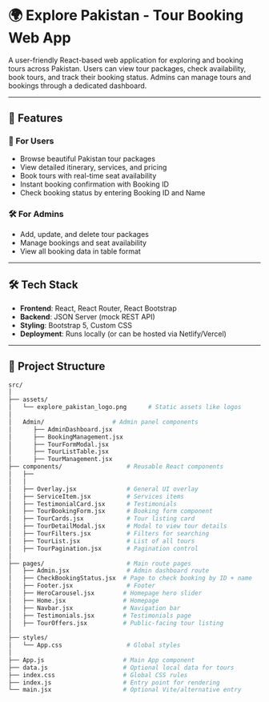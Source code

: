 # 🌍 Explore Pakistan - Tour Booking Web App

A user-friendly React-based web application for exploring and booking tours across Pakistan. Users can view tour packages, check availability, book tours, and track their booking status. Admins can manage tours and bookings through a dedicated dashboard.

---

## 🚀 Features

### 🧭 For Users

- Browse beautiful Pakistan tour packages
- View detailed itinerary, services, and pricing
- Book tours with real-time seat availability
- Instant booking confirmation with Booking ID
- Check booking status by entering Booking ID and Name

### 🛠️ For Admins

- Add, update, and delete tour packages
- Manage bookings and seat availability
- View all booking data in table format

---

## 🛠️ Tech Stack

- **Frontend**: React, React Router, React Bootstrap
- **Backend**: JSON Server (mock REST API)
- **Styling**: Bootstrap 5, Custom CSS
- **Deployment**: Runs locally (or can be hosted via Netlify/Vercel)

---

## 📁 Project Structure

```bash
src/
│
├── assets/
│   └── explore_pakistan_logo.png      # Static assets like logos
│
│   Admin/                   # Admin panel components
│      ├── AdminDashboard.jsx
│      ├── BookingManagement.jsx
│      ├── TourFormModal.jsx
│      ├── TourListTable.jsx
│      ├── TourManagement.jsx
├── components/                  # Reusable React components
│   ├── 
│   │
│   ├── Overlay.jsx              # General UI overlay
│   ├── ServiceItem.jsx          # Services items
│   ├── TestimonialCard.jsx      # Testimonials
│   ├── TourBookingForm.jsx      # Booking form component
│   ├── TourCards.jsx            # Tour listing card
│   ├── TourDetailModal.jsx      # Modal to view tour details
│   ├── TourFilters.jsx          # Filters for searching
│   ├── TourList.jsx             # List of all tours
│   ├── TourPagination.jsx       # Pagination control
│
├── pages/                       # Main route pages
│   ├── Admin.jsx                # Admin dashboard route
│   ├── CheckBookingStatus.jsx  # Page to check booking by ID + name
│   ├── Footer.jsx               # Footer
│   ├── HeroCarousel.jsx        # Homepage hero slider
│   ├── Home.jsx                # Homepage
│   ├── Navbar.jsx              # Navigation bar
│   ├── Testimonials.jsx        # Testimonials page
│   ├── TourOffers.jsx          # Public-facing tour listing
│
├── styles/
│   └── App.css                  # Global styles
│
├── App.js                      # Main App component
├── data.js                     # Optional local data for tours
├── index.css                   # Global CSS rules
├── index.js                    # Entry point for rendering
└── main.jsx                    # Optional Vite/alternative entry
```
